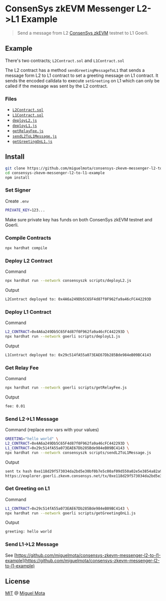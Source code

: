 # ConsenSys zkEVM Messenger L2->L1 Example

> Send a message from L2 [ConsenSys zkEVM](https://docs.zkevm.consensys.net/) testnet to L1 Goerli.

## Example

There's two contracts; `L2Contract.sol` and `L1Contract.sol`

The L2 contract has a method `sendGreetingMessageToL1` that sends a message form L2 to L1 contract to set a greeting message on L1 contract.
It sends the encoded calldata to execute `setGreeting` on L1 which can only be called if the message was sent by the L2 contract.

### Files

- [`L2Contract.sol`](./contracts/L2Contract.sol)
- [`L1Contract.sol`](./contracts/L1Contract.sol)
- [`deployL2.js`](./script/deployL2.js)
- [`deployL1.js`](./scripts/deployL1.js)
- [`getRelayFee.js`](./scripts/getRelayFee.js)
- [`sendL2ToL1Message.js`](./scripts/sendL2ToL1Message.js)
- [`getGreetingOnL1.js`](./scripts/getGreetingOnL1.js)

## Install

```sh
git clone https://github.com/miguelmota/consensys-zkevm-messenger-l2-to-l1-example.git
cd consensys-zkevm-messenger-l2-to-l1-example
npm install
```

### Set Signer

Create `.env`

```sh
PRIVATE_KEY=123...
```

Make sure private key has funds on both ConsenSys zkEVM testnet and Goerli.

### Compile Contracts

```sh
npx hardhat compile
```

### Deploy L2 Contract

Command

```sh
npx hardhat run --network consensyszk scripts/deployL2.js
```

Output

```sh
L2Contract deployed to: 0x4A6a249Db5C65F4d87f0F962fa9a46cFC442293D
```

### Deploy L1 Contract

Command

```sh
L2_CONTRACT=0x4A6a249Db5C65F4d87f0F962fa9a46cFC442293D \
npx hardhat run --network goerli scripts/deployL1.js
```

Output

```sh
L1Contract deployed to: 0x29c514fA55a073EAE67Db285Bde984eB09BC4143
```

### Get Relay Fee

Command

```sh
npx hardhat run --network goerli scripts/getRelayFee.js
```

Output

```sh
fee: 0.01
```

### Send L2->L1 Message

Command (replace env vars with your values)

```sh
GREETING="hello world" \
L2_CONTRACT=0x4A6a249Db5C65F4d87f0F962fa9a46cFC442293D \
L1_CONTRACT=0x29c514fA55a073EAE67Db285Bde984eB09BC4143 \
npx hardhat run --network consensyszk scripts/sendL2ToL1Message.js
```

Output

```sh
sent tx hash 0xe118d29f573034da2bd5e30bf0b7e5c00af09d550a02e5e3854a82a9420d681d
https://explorer.goerli.zkevm.consensys.net/tx/0xe118d29f573034da2bd5e30bf0b7e5c00af09d550a02e5e3854a82a9420d681d
```

### Get Greeting on L1

Command

```sh
L1_CONTRACT=0x29c514fA55a073EAE67Db285Bde984eB09BC4143 \
npx hardhat run --network goerli scripts/getGreetingOnL1.js
```

Output

```sh
greeting: hello world
```

### Send L1->L2 Message

See [https://github.com/miguelmota/consensys-zkevm-messenger-l2-to-l1-example](https://github.com/miguelmota/consensys-zkevm-messenger-l2-to-l1-example)

## License

[MIT](./LICENSE) @ [Miguel Mota](https://github.com/miguelmota)
